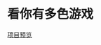 # 看你有多色游戏
[项目预览](https://calamus0427.github.io/pages/myProject/game/canvas/look-def-color/index.html)